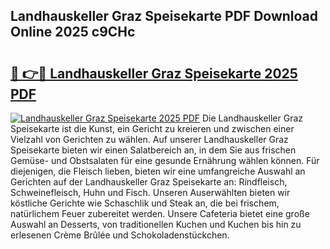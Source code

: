 ## Landhauskeller Graz Speisekarte PDF Download Online 2025 c9CHc

# <h2><a href="http://gc7q48.nevu.top/?p=Landhauskeller+Graz+Speisekarte">🔗 👉🔴 Landhauskeller Graz Speisekarte 2025 PDF</a></h2>

[![Landhauskeller Graz Speisekarte 2025 PDF](https://i.imgur.com/dBaPXMq.png)](http://gc7q48.nevu.top/?p=Landhauskeller+Graz+Speisekarte)
Die Landhauskeller Graz Speisekarte ist die Kunst, ein Gericht zu kreieren und zwischen einer Vielzahl von Gerichten zu wählen. Auf unserer Landhauskeller Graz Speisekarte bieten wir einen Salatbereich an, in dem Sie aus frischen Gemüse- und Obstsalaten für eine gesunde Ernährung wählen können. Für diejenigen, die Fleisch lieben, bieten wir eine umfangreiche Auswahl an Gerichten auf der Landhauskeller Graz Speisekarte an: Rindfleisch, Schweinefleisch, Huhn und Fisch. Unseren Auserwählten bieten wir köstliche Gerichte wie Schaschlik und Steak an, die bei frischem, natürlichem Feuer zubereitet werden. Unsere Cafeteria bietet eine große Auswahl an Desserts, von traditionellen Kuchen und Kuchen bis hin zu erlesenen Crème Brûlée und Schokoladenstückchen.
